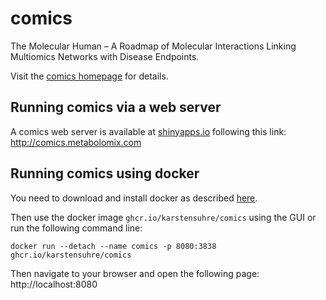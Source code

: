 # comics
The Molecular Human – A Roadmap of Molecular Interactions Linking Multiomics Networks with Disease Endpoints.

Visit the [comics homepage](http://www.metabolomix.com/comics/) for details.

## Running comics via a web server 
A comics web server is available at [shinyapps.io](https://www.shinyapps.io/) following this link: http://comics.metabolomix.com

## Running comics using docker
You need to download and install docker as described [here](https://www.docker.com/get-started/).

Then use the docker image `ghcr.io/karstensuhre/comics` using the GUI or run the following command line:

```
docker run --detach --name comics -p 8080:3838 ghcr.io/karstensuhre/comics
```

Then navigate to your browser and open the following page: http://localhost:8080

